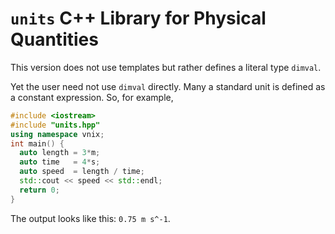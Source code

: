 # `units` C++ Library for Physical Quantities

This version does not use templates but rather defines a literal type `dimval`.

Yet the user need not use `dimval` directly.  Many a standard unit is defined
as a constant expression.  So, for example,

```c++
#include <iostream>
#include "units.hpp"
using namespace vnix;
int main() {
  auto length = 3*m;
  auto time   = 4*s;
  auto speed  = length / time;
  std::cout << speed << std::endl;
  return 0;
}
```

The output looks like this: `0.75 m s^-1`.
